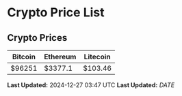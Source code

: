 # Crypto Price List

## Crypto Prices
| Bitcoin | Ethereum | Litecoin |
| ------- | -------- | -------- |
| $96251 | $3377.1 | $103.46 |
**Last Updated:** 2024-12-27 03:47 UTC
**Last Updated:** $DATE$
